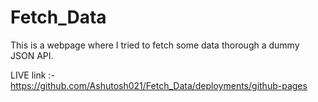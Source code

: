 # Fetch_Data

This is a webpage where I tried to fetch some data thorough a dummy JSON API.

LIVE link :- https://github.com/Ashutosh021/Fetch_Data/deployments/github-pages
